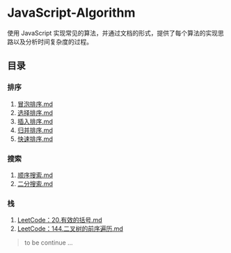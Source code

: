 # JavaScript-Algorithm

使用 JavaScript 实现常见的算法，并通过文档的形式，提供了每个算法的实现思路以及分析时间复杂度的过程。

## 目录

### 排序
01. [冒泡排序.md](./sort/docs/冒泡排序.md)
02. [选择排序.md](./sort/docs/选择排序.md)
03. [插入排序.md](./sort/docs/插入排序.md)
04. [归并排序.md](./sort/docs/归并排序.md)
05. [快速排序.md](./sort/docs/快速排序.md)

### 搜索
01. [顺序搜索.md](./search/docs/顺序搜索.md)
02. [二分搜索.md](./search/docs/二分搜索.md)

### 栈
01. [LeetCode：20.有效的括号.md](./stack/docs/leetcode20.md)
02. [LeetCode：144.二叉树的前序遍历.md](./stack/docs/leetcode144.md)

> to be continue ...
